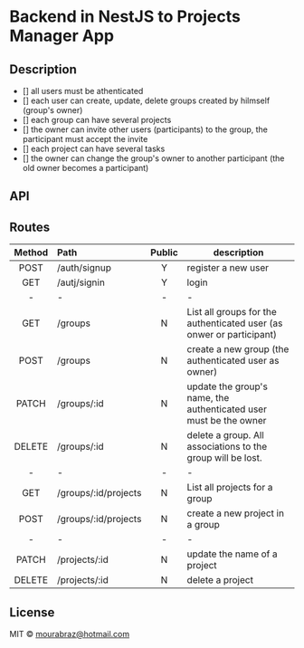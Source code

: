 # Backend in NestJS to Projects Manager App

## Description

- [] all users must be athenticated
- [] each user can create, update, delete groups created by hilmself (group's owner)
- [] each group can have several projects
- [] the owner can invite other users (participants) to the group, the participant must accept the invite
- [] each project can have several tasks
- [] the owner can change the group's owner to another participant (the old owner becomes a participant)

## API

## Routes

| Method | Path                 | Public | description                                                          |
| :----: | :------------------- | :----: | -------------------------------------------------------------------- |
|  POST  | /auth/signup         |   Y    | register a new user                                                  |
|  GET   | /autj/signin         |   Y    | login                                                                |
|   -    | -                    |   -    | -                                                                    |
|  GET   | /groups              |   N    | List all groups for the authenticated user (as onwer or participant) |
|  POST  | /groups              |   N    | create a new group (the authenticated user as owner)                 |
| PATCH  | /groups/:id          |   N    | update the group's name, the authenticated user must be the owner    |
| DELETE | /groups/:id          |   N    | delete a group. All associations to the group will be lost.          |
|   -    | -                    |   -    | -                                                                    |
|  GET   | /groups/:id/projects |   N    | List all projects for a group                                        |
|  POST  | /groups/:id/projects |   N    | create a new project in a group                                      |
|   -    | -                    |   -    | -                                                                    |
| PATCH  | /projects/:id        |   N    | update the name of a project                                         |
| DELETE | /projects/:id        |   N    | delete a project                                                     |

## License

MIT © mourabraz@hotmail.com
